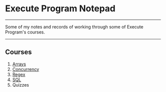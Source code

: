 # Execute Program Notepad

---

Some of my notes and records of working through some of Execute Program's courses.

---

## Courses

1. [Arrays](arrays.js)
2. [Concurrency](concurrency.js)
3. [Regex](regex.js)
4. [SQL](sql.sql)
5. Quizzes

